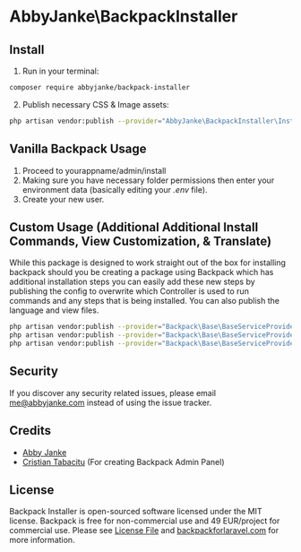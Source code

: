 # AbbyJanke\BackpackInstaller

## Install

1) Run in your terminal:

``` bash
composer require abbyjanke/backpack-installer
```

2) Publish necessary CSS & Image assets:

```bash
php artisan vendor:publish --provider="AbbyJanke\BackpackInstaller\InstallerServiceProvider" --tag=public
```

## Vanilla Backpack Usage

1. Proceed to yourappname/admin/install
2. Making sure you have necessary folder permissions then enter your environment data (basically editing your *.env* file).
3. Create your new user.


## Custom Usage (Additional Additional Install Commands, View Customization, &amp; Translate)

While this package is designed to work straight out of the box for installing backpack should you be creating a package using
Backpack which has additional installation steps you can easily add these new steps by publishing the config to overwrite which
Controller is used to run commands and any steps that is being installed. You can also publish the language and view files.

```bash
php artisan vendor:publish --provider="Backpack\Base\BaseServiceProvider" --tag=config // Publish Configuration File
php artisan vendor:publish --provider="Backpack\Base\BaseServiceProvider" --tag=views // Publish views to customize
php artisan vendor:publish --provider="Backpack\Base\BaseServiceProvider" --tag=lang // Publish Language files.
```

## Security

If you discover any security related issues, please email me@abbyjanke.com instead of using the issue tracker.

## Credits

- [Abby Janke][link-author]
- [Cristian Tabacitu][link-tabacito] (For creating Backpack Admin Panel)

## License

Backpack Installer is open-sourced software licensed under the MIT license.
Backpack is free for non-commercial use and 49 EUR/project for commercial use. Please see [License File](LICENSE.md) and [backpackforlaravel.com](https://backpackforlaravel.com/#pricing) for more information.

[link-author]: http://abbyjanke.com
[link-tabacito]: http://tabacitu.ro
